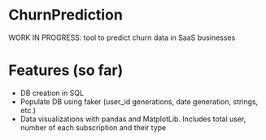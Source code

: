 # ChurnPrediction
WORK IN PROGRESS: tool to predict churn data in SaaS businesses
# Features (so far)
- DB creation in SQL
- Populate DB using faker (user_id generations, date generation, strings, etc.)
- Data visualizations with pandas and MatplotLib. Includes total user, number of each subscription and their type
